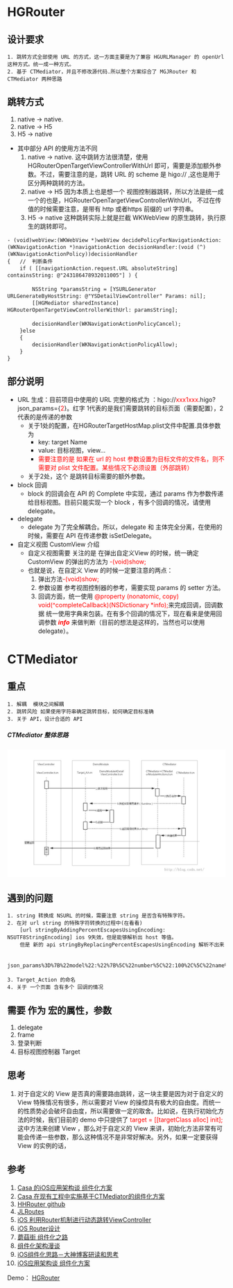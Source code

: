 # HGRouter
## 设计要求
	1. 跳转方式全部使用 URL 的方式，这一方面主要是为了兼容 HGURLManager 的 openUrl 这种方式。统一成一种方式。
	2. 基于 CTMediator，并且不修改源代码.所以整个方案综合了 MGJRouter 和 CTMediator 两种思路

## 跳转方式
1.  native -> native.
2.  native -> H5
3. 	 H5 -> native

* 其中部分 API 的使用方法不同
	1. native -> native. 这中跳转方法很清楚，使用 HGRouterOpenTargetViewControllerWithUrl 即可，需要是添加额外参数。不过，需要注意的是，跳转 URL 的 scheme 是 higo:// ,这也是用于区分两种跳转的方法。
	2. native -> H5 因为本质上也是想一个 视图控制器跳转，所以方法是统一成一个的也是，HGRouterOpenTargetViewControllerWithUrl， 不过在传值的时候需要注意，是带有 http 或者https 前缀的 url 字符串。
	3. H5 -> native 这种跳转实际上就是拦截 WKWebView 的原生跳转，执行原生的跳转即可。

```
- (void)webView:(WKWebView *)webView decidePolicyForNavigationAction:(WKNavigationAction *)navigationAction decisionHandler:(void (^)(WKNavigationActionPolicy))decisionHandler
{	//  判断条件
    if ( [[navigationAction.request.URL absoluteString] containsString: @"243186478932011005"] ) {
        
        NSString *paramsString = [YSURLGenerator URLGenerateByHostString: @"YSDetailViewController" Params: nil];
        [[HGMediator sharedInstance] HGRouterOpenTargetViewControllerWithUrl: paramsString];
        
        decisionHandler(WKNavigationActionPolicyCancel);
    }else
    {
        decisionHandler(WKNavigationActionPolicyAllow);
    }
}
```


## 部分说明

* URL 生成：目前项目中使用的 URL 完整的格式为 ：higo://<font color=red>xxx1xxx</font>.higo?json_params={<font color=red>2</font>}。红字 1代表的是我们需要跳转的目标页面（需要配置），2代表的是传递的参数
	* 关于1处的配置，在HGRouterTargetHostMap.plist文件中配置.具体参数为
		- key: target Name 
		- value: 目标视图，view...
		- <font color=red>需要注意的是 如果在 url 的 host 参数设置为目标文件的文件名，则不需要对 plist 文件配置。某些情况下必须设置（外部跳转）</font>
	* 关于2处，这个 是跳转目标需要的额外参数。
* block 回调
	* block 的回调会在 API 的 Complete 中实现，通过 params 作为参数传递给目标视图。目前只能实现一个 block ，有多个回调的情况，请使用 delegate。
* delegate 
	* delegate 为了完全解耦合。所以，delegate 和 主体完全分离，在使用的时候，需要在 API 在传递参数 isSetDelegate。
* 自定义视图 CustomView 介绍
	* 自定义视图需要 关注的是 在弹出自定义View 的时候，统一确定 CustomView 的弹出的方法为 <font color=red>-(void)show;</font>
	* 也就是说，在自定义 View 的时候一定要注意的两点：
		1. 弹出方法<font color=red>-(void)show;</font>
		2. 参数设置 参考视图控制器的参考，需要实现 params 的 setter 方法。
		3. 回调方面，统一使用 <font color=red>@property (nonatomic, copy) void(^completeCallback)(NSDictionary *info);</font>来完成回调，回调数据 统一使用字典来包装。在有多个回调的情况下，现在看来是使用回调参数 ***<font color=red>info</font>*** 来做判断（目前的想法是这样的，当然也可以使用 delegate）。
	


	
	
# CTMediator

## 重点 
	1. 解耦  模块之间解耦
	2. 跳转风险 如果使用字符串确定跳转目标，如何确定目标准确
	3. 关于 API，设计合适的 API



##### CTMediator  整体思路

![CTMediator](https://raw.githubusercontent.com/geys1991/ImageRepository/master/CTMediator/CTMediator%E6%B5%81%E7%A8%8B%E5%9B%BE.png)
 

## 遇到的问题
	1. string 转换成 NSURL 的时候，需要注意 string 是否含有特殊字符。
	2. 在对 url string 的特殊字符转换的过程中(在看看)
		[url stringByAddingPercentEscapesUsingEncoding: NSUTF8StringEncoding] ios 9失效，但是能够解析出 host 等值。
		但是 新的 api stringByReplacingPercentEscapesUsingEncoding 解析不出来
		
		json_params%3D%7B%22model%22:%22%7B%5C%22number%5C%22:100%2C%5C%22name%5C%22:%5C%22Geys%5C%22%2C%5C%22vctype%5C%22:1%7D%22%2C%22btnTitle%22:%22Geys%22%7D
		
	3. Target_Action 的命名
	4. 关于 一个页面 含有多个 回调的情况


## 需要 作为 宏的属性，参数
1. delegate 
2. frame
3. 登录判断
4. 目标视图控制器 Target

## 思考

1. 对于自定义的 View 是否真的需要路由跳转，这一块主要是因为对于自定义的 View 特殊情况有很多，所以需要对 View 的操控具有极大的自由度。而统一的性质势必会破坏自由度，所以需要做一定的取舍。比如说，在执行初始化方法的时候，我们目前的 demo 中只提供了<font color=red> target = [[targetClass alloc] init]; </font>这中方法来创建 View ，那么对于自定义的 View 来讲，初始化方法非常有可能会传递一些参数，那么这种情况不是非常好解决。另外，如果一定要获得 View 的实例的话，


## 参考
1. [Casa 的iOS应用架构谈 组件化方案](https://casatwy.com/iOS-Modulization.html)
2. [Casa 在现有工程中实施基于CTMediator的组件化方案](https://casatwy.com/modulization_in_action.html)
3. [HHRouter github](https://github.com/Huohua/HHRouter)
4. [JLRoutes](https://github.com/joeldev/JLRoutes)
5. [iOS 利用Router机制进行动态跳转ViewController](http://www.jianshu.com/p/481d95229f76)
6. [iOS Router设计](http://scorpiolin.github.io/2016/11/03/iOS-router/)
7. [蘑菇街 组件化之路](http://www.360doc.com/content/16/0316/13/25724933_542663459.shtml)
8. [组件化架构漫谈](http://www.jianshu.com/p/67a6004f6930)
9. [iOS组件化思路－大神博客研读和思考](http://www.jianshu.com/p/afb9b52143d4)
10. [iOS应用架构谈 组件化方案](https://casatwy.com/iOS-Modulization.html)

Demo：  [HGRouter](https://github.com/geys1991/YS_HGRouterDemo)